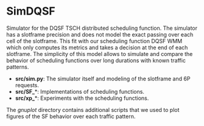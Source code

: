 # SimDQSF

Simulator for the DQSF TSCH distributed scheduling function.
The simulator has a slotframe precision and does not model the exact passing over each cell of the slotframe. This fit with our scheduling function DQSF WMM which only computes its metrics and takes a decision at the end of each slotframe. The simplicity of this model allows to simulate and compare the behavior of scheduling functions over long durations with known traffic patterns.

  * **src/sim.py**: The simulator itself and modeling of the slotframe and 6P requests.
  * **src/SF_***: Implementations of scheduling functions.
  * **src/xp_***: Experiments with the scheduling functions.

The _gnuplot_ directory contains additional scripts that we used to plot figures of the SF behavior over each traffic pattern.
